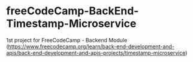 # freeCodeCamp-BackEnd-Timestamp-Microservice
1st project for FreeCodeCamp - Backend Module (https://www.freecodecamp.org/learn/back-end-development-and-apis/back-end-development-and-apis-projects/timestamp-microservice)
